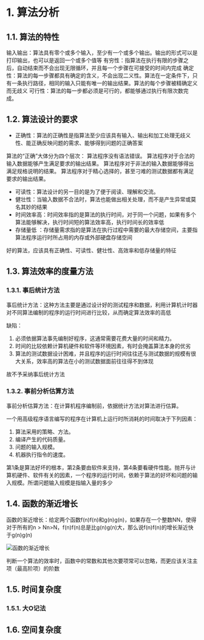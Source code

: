 # 1. 算法分析
## 1.1. 算法的特性
输入输出：算法具有零个或多个输入，至少有一个或多个输出。输出的形式可以是打印输出，也可以是返回一个或多个值等
有穷性：指算法在执行有限的步骤之后，自动结束而不会出现无限循环，并且每一个步骤在可接受的时间内完成
确定性：算法的每一步骤都具有确定的含义，不会出现二义性。算法在一定条件下，只有一条执行路径，相同的输入只能有唯一的输出结果。算法的每个步骤被精确定义而无歧义
可行性：算法的每一步都必须是可行的，都能够通过执行有限次数完成。

## 1.2. 算法设计的要求
- 正确性：算法的正确性是指算法至少应该具有输入、输出和加工处理无歧义性、能正确反映问题的需求、能够得到问题的正确答案

算法的“正确”大体分为四个层次：
算法程序没有语法错误。
算法程序对于合法的输入数据能够产生满足要求的输出结果。 
算法程序对于非法的输入数据能够得出满足规格说明的结果。 
算法程序对于精心选择的，甚至刁难的测试数据都有满足要求的输出结果。

- 可读性：算法设计的另一目的是为了便于阅读、理解和交流。
- 健壮性：当输入数据不合法时，算法也能做出相关处理，而不是产生异常或莫名其妙的结果
- 时间效率高：时间效率指的是算法的执行时间，对于同一个问题，如果有多个算法能够解决，执行时间短的算法效率高，执行时间长的效率低
- 存储量低 ：存储量需求指的是算法在执行过程中需要的最大存储空间，主要指算法程序运行时所占用的内存或外部硬盘存储空间

好的算法，应该具有正确性、可读性、健壮性、高效率和低存储量的特征

## 1.3. 算法效率的度量方法
### 1.3.1. 事后统计方法
事后统计方法：这种方法主要是通过设计好的测试程序和数据，利用计算机计时器对不同算法编制的程序的运行时间进行比较，从而确定算法效率的高低

缺陷：
1. 必须依据算法事先编制好程序，这通常需要花费大量的时间和精力。
2. 时间的比较依赖计算机硬件和软件等环境因素，有时会掩盖算法本身的优劣
3. 算法的测试数据设计困难，并且程序的运行时间往往还与测试数据的规模有很大关系，效率高的算法在小的测试数据面前往往得不到体现

故不予采纳事后统计方法

### 1.3.2. 事前分析估算方法
事前分析估算方法：在计算机程序编制前，依据统计方法对算法进行估算。

一个用高级程序语言编写的程序在计算机上运行时所消耗的时间取决于下列因素：
1. 算法采用的策略、方法。
2. 编译产生的代码质量。 
3. 问题的输入规模。 
4. 机器执行指令的速度。

第1条是算法好坏的根本，第2条要由软件来支持，第4条要看硬件性能。抛开与计算机硬件、软件有关的因素，一个程序的运行时间，依赖于算法的好坏和问题的输入规模。所谓问题输入规模是指输入量的多少

## 1.4. 函数的渐近增长
函数的渐近增长：给定两个函数f(n)f(n)和g(n)g(n)，如果存在一个整数NN，使得对于所有的n > Nn>N，f(n)f(n)总是比g(n)g(n)大，那么说f(n)f(n)的增长渐近快于g(n)g(n)

![函数的渐近增长](https://live.staticflickr.com/65535/51338286131_f35660e779_b.jpg)

判断一个算法的效率时，函数中的常数和其他次要项常可以忽略，而更应该关注主项（最高阶项）的阶数

## 1.5. 时间复杂度
### 1.5.1. 大O记法

## 1.6. 空间复杂度